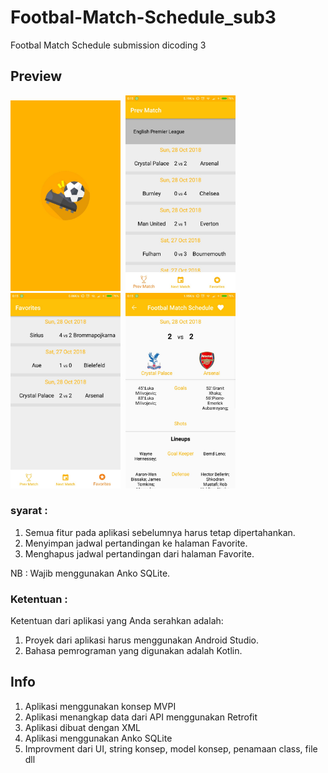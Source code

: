 # Footbal-Match-Schedule_sub3
Footbal Match Schedule
submission dicoding 3

## Preview
<img src="https://github.com/alzaichsank/Footbal-Match-Schedule_sub3/blob/master/preview/splashPreview.png" width=176/>&nbsp;
<img src="https://github.com/alzaichsank/Footbal-Match-Schedule_sub3/blob/master/preview/prevPreview.png" width=176/>&nbsp;
<img src="https://github.com/alzaichsank/Footbal-Match-Schedule_sub3/blob/master/preview/favPreview.png" width=176/>&nbsp;
<img src="https://github.com/alzaichsank/Footbal-Match-Schedule_sub3/blob/master/preview/detailPreview.png" width=176/>&nbsp;

### syarat :
1. Semua fitur pada aplikasi sebelumnya harus tetap dipertahankan.
2. Menyimpan jadwal pertandingan ke halaman Favorite.
3. Menghapus jadwal pertandingan dari halaman Favorite.

NB : Wajib menggunakan Anko SQLite.

### Ketentuan :

Ketentuan dari aplikasi yang Anda serahkan adalah:

1. Proyek dari aplikasi harus menggunakan Android Studio.
2. Bahasa pemrograman yang digunakan adalah Kotlin.

## Info ##
1. Aplikasi menggunakan konsep MVPI
2. Aplikasi menangkap data dari API menggunakan Retrofit
3. Aplikasi dibuat dengan XML
4. Aplikasi menggunakan Anko SQLite
5. Improvment dari UI, string konsep, model konsep, penamaan class, file dll

